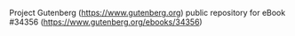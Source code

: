Project Gutenberg (https://www.gutenberg.org) public repository for eBook #34356 (https://www.gutenberg.org/ebooks/34356)
